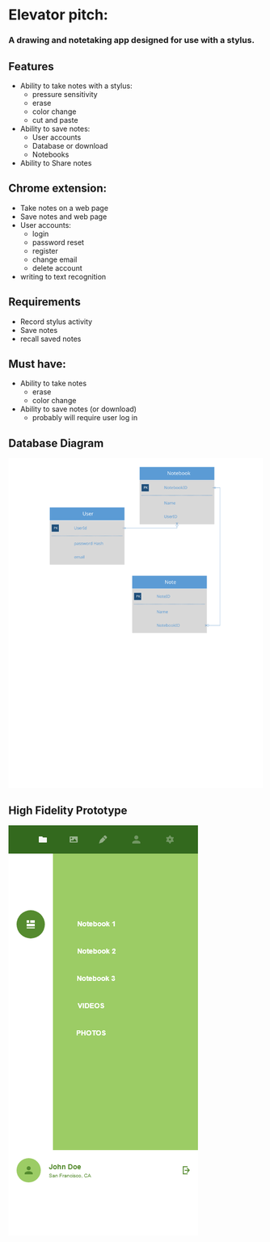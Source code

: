# Elevator pitch:
### A drawing and notetaking app designed for use with a stylus.



## Features
  * Ability to take notes with a stylus:
    * pressure sensitivity
    * erase
    * color change
    * cut and paste
  * Ability to save notes:
    * User accounts
    * Database or download
    * Notebooks    
  * Ability to Share notes


## Chrome extension:
  * Take notes on a web page
  * Save notes and web page
  * User accounts:
    * login
    * password reset
    * register
    * change email
    * delete account
  * writing to text recognition




## Requirements
  * Record stylus activity
  * Save notes
  * recall saved notes


## Must have: 
* Ability to take notes
  * erase
  * color change
* Ability to save notes (or download)
  * probably will require user log in


## Database Diagram

![Database Diagram](/Drawing1.svg)


## High Fidelity Prototype

![Mobile Files Prototype](/wireframes/File.png)

